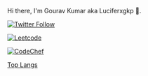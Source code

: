 Hi there, I'm Gourav Kumar aka Luciferxgkp :wave:.

[![Twitter Follow](https://img.shields.io/twitter/follow/GouravK37913421?label=Follow)](https://twitter.com/intent/follow?screen_name=GouravK37913421)

[![Leetcode](https://img.shields.io/badge/Leetcode-Profile-blue)](https://leetcode.com/LuciferxGKP/)

[![CodeChef](https://img.shields.io/badge/CodeChef-Profile-blue)](https://www.codechef.com/users/luciferxgkp)

[Top Langs](https://github-readme-stats.vercel.app/api/top-langs/?username=luciferxgkp&layout=compact)

